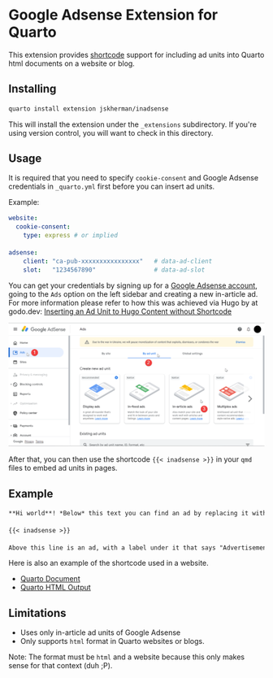 # Google Adsense Extension for Quarto

This extension provides [shortcode](https://quarto.org/docs/extensions/shortcodes.html) support for including ad units into Quarto html documents on a website or blog.

## Installing

```sh
quarto install extension jskherman/inadsense
```

This will install the extension under the `_extensions` subdirectory.
If you're using version control, you will want to check in this directory.

## Usage

It is required that you need to specify `cookie-consent` and Google Adsense credentials in `_quarto.yml` first before you can insert ad units.

Example: 
```yaml
website:
  cookie-consent:
    type: express # or implied

adsense:
    client: "ca-pub-xxxxxxxxxxxxxxxx"   # data-ad-client
    slot:   "1234567890"                # data-ad-slot
```

You can get your credentials by signing up for a [Google Adsense account](https://www.google.com/adsense/start/), going to the `Ads` option on the left sidebar and creating a new in-article ad. For more information please refer to how this was achieved via Hugo by at godo.dev: [Inserting an Ad Unit to Hugo Content without Shortcode](https://www.godo.dev/tutorials/hugo-in-article-ad/)

![Google Adsense](/assets/adsense.png)

After that, you can then use the shortcode `{{< inadsense >}}` in your `qmd` files to embed ad units in pages.

## Example

```markdown
**Hi world**! *Below* this text you can find an ad by replacing it with a javascript `<script>` block.

{{< inadsense >}}

Above this line is an ad, with a label under it that says "Advertisement". Nothing will show up yet because you need to accept the cookie consent for ads and targeting cookies first.
```

Here is also an example of the shortcode used in a website.
- [Quarto Document](/example.qmd)
- [Quarto HTML Output](https://jskherman.quarto.pub/inadsense-extension-website/)

## Limitations

- Uses only in-article ad units of Google Adsense
- Only supports `html` format in Quarto websites or blogs.

Note: The format must be `html` and a website because this only makes sense for that context (duh ;P).